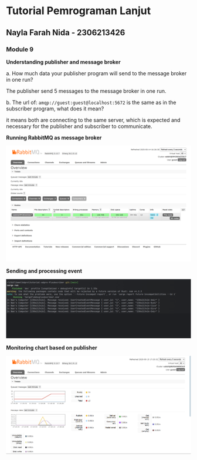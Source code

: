 # Tutorial Pemrograman Lanjut
## Nayla Farah Nida - 2306213426

### Module 9

**Understanding publisher and message broker**

a. How much data your publisher program will send to the message broker in one run?  

The publisher send 5 messages to the message broker in one run.

b. The url of: ```amqp://guest:guest@localhost:5672``` is the same as in the subscriber program, what does it mean? 

it means both are connecting to the same server, which is expected and necessary for the publisher and subscriber to communicate.

**Running RabbitMQ as message broker**

![Running RabbitMQ](image_1.png)

**Sending and processing event**

![Sending event](image_2.png)

**Monitoring chart based on publisher**

![Monitoring chart](image_3.png)
